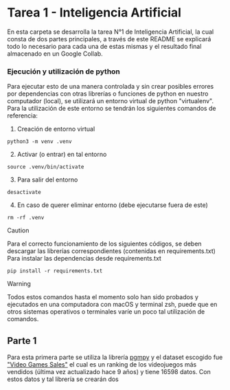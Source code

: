 # Tarea 1 - Inteligencia Artificial

En esta carpeta se desarrolla la tarea N°1 de Inteligencia Artificial, la cual consta de dos partes principales, a través de este README se explicará todo lo necesario para cada una de estas mismas y el resultado final almacenado en un Google Collab.

### Ejecución y utilización de python

Para ejecutar esto de una manera controlada y sin crear posibles errores por dependencias con otras librerías o funciones de python en nuestro computador (local), se utilizará un entorno virtual de python "virtualenv". Para la utilización de este entorno se tendrán los siguientes comandos de referencia:

1. Creación de entorno virtual
```
python3 -m venv .venv
```
2. Activar (o entrar) en tal entorno
```
source .venv/bin/activate
```
3. Para salir del entorno
```
desactivate
```
4. En caso de querer eliminar entorno (debe ejecutarse fuera de este)
```
rm -rf .venv
```
> [!CAUTION]
> Para el correcto funcionamiento de los siguientes códigos, se deben descargar las librerías correspondientes (contenidas en requirements.txt)
Para instalar las dependencias desde requirements.txt
```
pip install -r requirements.txt
```
> [!WARNING]
> Todos estos comandos hasta el momento solo han sido probados y ejecutados en una computadora con macOS y terminal zsh, puede que en otros sistemas operativos o terminales varíe un poco tal utilización de comandos.

## Parte 1

Para esta primera parte se utiliza la librería [pgmpy](https://pgmpy.org/index.html) y el dataset escogido fue ["Video Games Sales"](https://www.kaggle.com/datasets/gregorut/videogamesales) el cual es un ranking de los videojuegos más vendidos (última vez actualizado hace 9 años) y tiene 16598 datos. Con estos datos y tal librería se crearán dos 